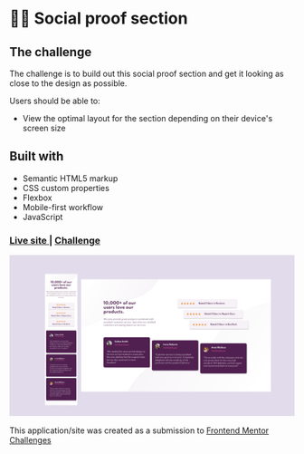 # 👩‍💻 Social proof section


## The challenge

The challenge is to build out this social proof section and get it looking as close to the design as possible.

Users should be able to:

- View the optimal layout for the section depending on their device's screen size

## Built with

- Semantic HTML5 markup
- CSS custom properties
- Flexbox
- Mobile-first workflow
- JavaScript 


<div>
  <h3>
    <a href= "https://amansgz.github.io/css-social-proof-section/">
      Live site
    </a>
    <span> | </span>
    <a href= "https://www.frontendmentor.io/challenges/social-proof-section-6e0qTv_bA">
      Challenge
    </a>
  </h3>
</div>

![Design preview for the Social proof section](./css/images/preview.png)

This application/site was created as a submission to <a href= "https://www.frontendmentor.io/">Frontend Mentor Challenges</a> 
